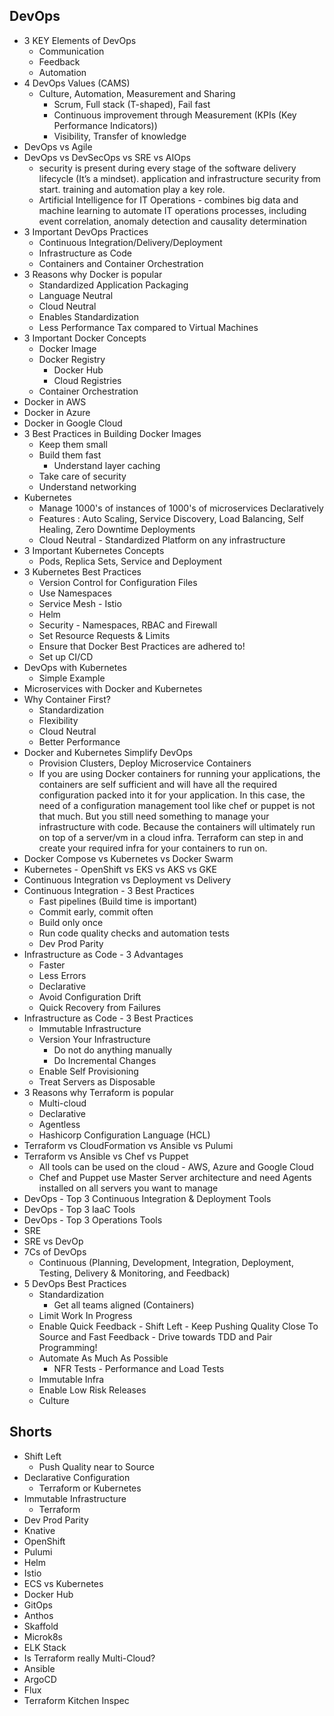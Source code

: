 ## DevOps

- 3 KEY Elements of DevOps
	- Communication
	- Feedback
	- Automation
- 4 DevOps Values (CAMS)
	- Culture, Automation, Measurement and Sharing
		- Scrum, Full stack (T-shaped), Fail fast
		- Continuous improvement through Measurement (KPIs (Key Performance Indicators))
		- Visibility, Transfer of knowledge
- DevOps vs Agile
- DevOps vs DevSecOps vs SRE vs AIOps
	- security is present during every stage of the software delivery lifecycle (It’s a mindset). application and infrastructure security from start. training and automation play a key role.
	- Artificial Intelligence for IT Operations	- combines big data and machine learning to automate IT operations processes, including event correlation, anomaly detection and causality determination
- 3 Important DevOps Practices
	- Continuous Integration/Delivery/Deployment
	- Infrastructure as Code
	- Containers and Container Orchestration
- 3 Reasons why Docker is popular
	- Standardized  Application Packaging
	- Language Neutral
	- Cloud Neutral
	- Enables Standardization
	- Less Performance Tax compared to Virtual Machines
- 3 Important Docker Concepts
	- Docker Image
	- Docker Registry 
		- Docker Hub
		- Cloud Registries
	- Container Orchestration
- Docker in AWS
- Docker in Azure
- Docker in Google Cloud
- 3 Best Practices in Building Docker Images
	- Keep them small
	- Build them fast
		- Understand layer caching
	- Take care of security
	- Understand networking
- Kubernetes
	- Manage 1000's of instances of 1000's of microservices Declaratively
	- Features : Auto Scaling, Service Discovery, Load Balancing, Self Healing, Zero Downtime Deployments
	- Cloud Neutral - Standardized Platform  on any infrastructure
- 3 Important Kubernetes Concepts
	- Pods, Replica Sets, Service and Deployment
- 3 Kubernetes Best Practices
	- Version Control for Configuration Files
	- Use Namespaces
	- Service Mesh - Istio
	- Helm
	- Security - Namespaces, RBAC and Firewall
	- Set Resource Requests & Limits
	- Ensure that Docker Best Practices are adhered to!
	- Set up CI/CD
- DevOps with Kubernetes 
	- Simple Example
- Microservices with Docker and Kubernetes
- Why Container First?
	- Standardization
	- Flexibility
	- Cloud Neutral
	- Better Performance
- Docker and Kubernetes Simplify DevOps
	- Provision Clusters, Deploy Microservice Containers
	- If you are using Docker containers for running your applications, the containers are self sufficient and will have all the required configuration packed into it for your application. In this case, the need of a configuration management tool like chef or puppet is not that much. But you still need something to manage your infrastructure with code. Because the containers will ultimately run on top of a server/vm in a cloud infra. Terraform can step in and create your required infra for your containers to run on.
- Docker Compose vs Kubernetes vs Docker Swarm
- Kubernetes - OpenShift vs EKS vs AKS vs GKE
- Continuous Integration vs Deployment vs Delivery
- Continuous Integration - 3 Best Practices
	- Fast pipelines (Build time is important)
	- Commit early, commit often
	- Build only once
	- Run code quality checks and automation tests
	- Dev Prod Parity
- Infrastructure as Code - 3 Advantages
	- Faster
	- Less Errors
	- Declarative
	- Avoid Configuration Drift
	- Quick Recovery from Failures
- Infrastructure as Code - 3 Best Practices
	- Immutable Infrastructure
	- Version Your Infrastructure
		- Do not do anything manually
		- Do Incremental Changes
	- Enable Self Provisioning
	- Treat Servers as Disposable
- 3 Reasons why Terraform is popular
	- Multi-cloud
	- Declarative
	- Agentless
	- Hashicorp Configuration Language (HCL)
- Terraform vs CloudFormation vs Ansible vs Pulumi
- Terraform vs Ansible vs Chef vs Puppet 
	- All tools can be used on the cloud - AWS, Azure and Google Cloud
	- Chef and Puppet use Master Server architecture and need Agents installed on all servers you want to manage
- DevOps - Top 3 Continuous Integration & Deployment Tools
- DevOps - Top 3 IaaC Tools
- DevOps - Top 3 Operations Tools
- SRE
- SRE vs DevOp
- 7Cs of DevOps
	- Continuous (Planning, Development, Integration, Deployment, Testing, Delivery & Monitoring, and Feedback)
- 5 DevOps Best Practices
	- Standardization
		- Get all teams aligned (Containers)
	- Limit Work In Progress
	- Enable Quick Feedback - Shift Left - Keep Pushing Quality Close To Source and Fast Feedback - Drive towards TDD and Pair Programming!
	- Automate As Much As Possible
	  - NFR Tests - Performance and Load Tests
	- Immutable Infra
	- Enable Low Risk Releases
	- Culture

## Shorts

- Shift Left
	- Push Quality near to Source
- Declarative Configuration
	- Terraform or Kubernetes
- Immutable Infrastructure
	- Terraform
- Dev Prod Parity
- Knative
- OpenShift
- Pulumi
- Helm
- Istio
- ECS vs Kubernetes
- Docker Hub
- GitOps
- Anthos
- Skaffold
- Microk8s
- ELK Stack
- Is Terraform really Multi-Cloud?
- Ansible
- ArgoCD
- Flux
- Terraform Kitchen Inspec